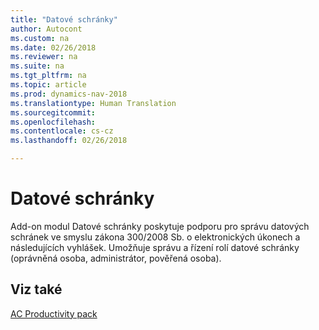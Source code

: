 ```yaml
---
title: "Datové schránky"
author: Autocont
ms.custom: na
ms.date: 02/26/2018
ms.reviewer: na
ms.suite: na
ms.tgt_pltfrm: na
ms.topic: article
ms.prod: dynamics-nav-2018
ms.translationtype: Human Translation
ms.sourcegitcommit: 
ms.openlocfilehash: 
ms.contentlocale: cs-cz
ms.lasthandoff: 02/26/2018

---
```


# <a name="ac-pp-data-boxes.md"></a>Datové schránky

Add-on modul Datové schránky poskytuje podporu pro správu datových schránek ve smyslu zákona 300/2008 Sb. o elektronických úkonech a následujících vyhlášek.
Umožňuje správu a řízení rolí datové schránky (oprávněná osoba, administrátor, pověřená osoba).


## <a name="see-also"></a>Viz také  
[AC Productivity pack](ac-pp-productivity-pack.md)  